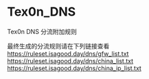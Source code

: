 # Tex0n_DNS
Tex0n DNS 分流附加规则

最终生成的分流规则请在下列链接查看
https://ruleset.isagood.day/dns/gfw_list.txt
https://ruleset.isagood.day/dns/china_list.txt
https://ruleset.isagood.day/dns/china_ip_list.txt
